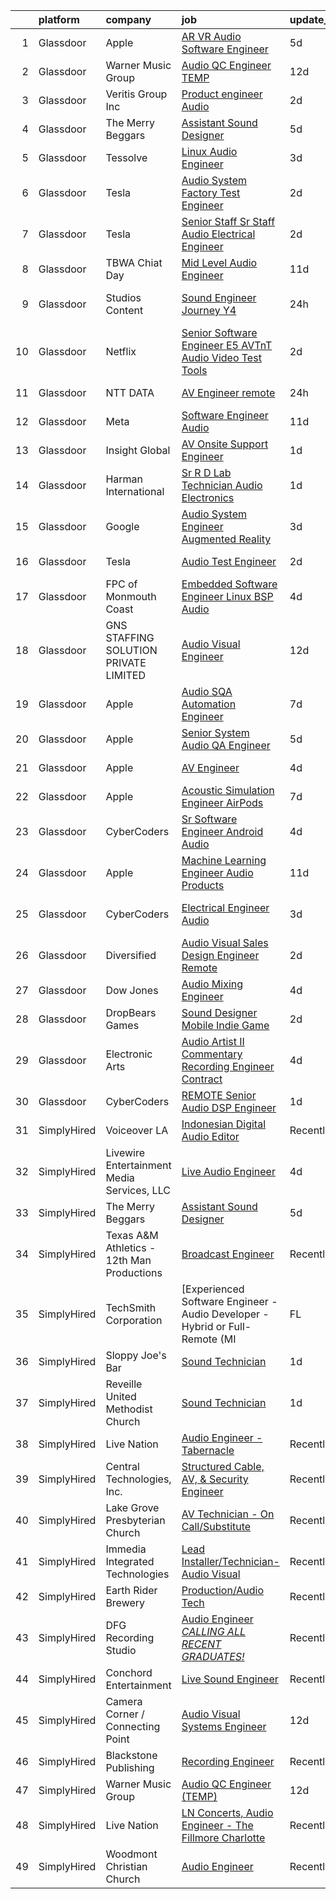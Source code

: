

|    | platform    | company                                    | job                                                                                                                                                                                                                                                                                                                                                                                                                                                                                                                                                                                                                                                                                                                                                                                                                                                                                                                                                                                                                                                                                                                                                                                                                                                                                                                                                                                                                                                                         | update_time   | location              |
|---:|:------------|:-------------------------------------------|:----------------------------------------------------------------------------------------------------------------------------------------------------------------------------------------------------------------------------------------------------------------------------------------------------------------------------------------------------------------------------------------------------------------------------------------------------------------------------------------------------------------------------------------------------------------------------------------------------------------------------------------------------------------------------------------------------------------------------------------------------------------------------------------------------------------------------------------------------------------------------------------------------------------------------------------------------------------------------------------------------------------------------------------------------------------------------------------------------------------------------------------------------------------------------------------------------------------------------------------------------------------------------------------------------------------------------------------------------------------------------------------------------------------------------------------------------------------------------|:--------------|:----------------------|
|  1 | Glassdoor   | Apple                                      | [AR VR Audio Software Engineer](https://www.glassdoor.com/partner/jobListing.htm?pos=127&ao=1136043&s=58&guid=000001837370a9229b9bb0273314b3ae&src=GD_JOB_AD&t=SR&vt=w&cs=1_76d60ad9&cb=1664089107097&jobListingId=1008150110948&jrtk=3-0-1gdpn1aa4jiiv801-1gdpn1aaogahs800-f3ff31dfabaa24fb-)                                                                                                                                                                                                                                                                                                                                                                                                                                                                                                                                                                                                                                                                                                                                                                                                                                                                                                                                                                                                                                                                                                                                                                              | 5d            | Cupertino, CA         |
|  2 | Glassdoor   | Warner Music Group                         | [Audio QC Engineer  TEMP ](https://www.glassdoor.com/partner/jobListing.htm?pos=118&ao=1136043&s=58&guid=000001837370a9229b9bb0273314b3ae&src=GD_JOB_AD&t=SR&vt=w&cs=1_3c597aa1&cb=1664089107096&jobListingId=1008134954318&jrtk=3-0-1gdpn1aa4jiiv801-1gdpn1aaogahs800-9efc5a1280f5b9cb-)                                                                                                                                                                                                                                                                                                                                                                                                                                                                                                                                                                                                                                                                                                                                                                                                                                                                                                                                                                                                                                                                                                                                                                                   | 12d           | New York, NY          |
|  3 | Glassdoor   | Veritis Group Inc                          | [Product engineer   Audio](https://www.glassdoor.com/partner/jobListing.htm?pos=128&ao=1136043&s=58&guid=000001837370a9229b9bb0273314b3ae&src=GD_JOB_AD&t=SR&vt=w&ea=1&cs=1_ff266106&cb=1664089107097&jobListingId=1008156228382&jrtk=3-0-1gdpn1aa4jiiv801-1gdpn1aaogahs800-60b16f13d4fc84d3-)                                                                                                                                                                                                                                                                                                                                                                                                                                                                                                                                                                                                                                                                                                                                                                                                                                                                                                                                                                                                                                                                                                                                                                              | 2d            | Plano, TX             |
|  4 | Glassdoor   | The Merry Beggars                          | [Assistant Sound Designer](https://www.glassdoor.com/partner/jobListing.htm?pos=102&ao=1110586&s=58&guid=000001837370a9229b9bb0273314b3ae&src=GD_JOB_AD&t=SR&vt=w&ea=1&cs=1_6f9f587e&cb=1664089107092&jobListingId=1008149306143&cpc=334ABAF5D42DC775&jrtk=3-0-1gdpn1aa4jiiv801-1gdpn1aaogahs800-04f00acba78acd55--6NYlbfkN0BBGG9LMNqL16EzDx9S3nKk4b6IwprgSJginr0DZD_oW3LpRtTNiygcE9IfHm5Gb9slpjT-UzFBGnIkfkE5vHD__58gsgAsgjAKlwWhzdKilxMWIOFSNG73XbKSiSbhgd5gieRThxTsLn8DF-uisYywGFmbEBQQBOKMw59W_wQHg9VqHqJ83qLbDEY5qqWKt8qnYGdzngXPCoIHzuCAEdx71AypFSE1jPHFGofJ9zECUJIcKy_hfcIO-5JlAsXoybycpzWIPx0wSFyODYk-PU_uGEgswWuKrgSb-hJX0DDidv3iCW_IJa9Qtb8AfRu6NZktcZS5bYOQp8TljsKDnx0ZnOoUA4WTFYf7GGYsWqosY2E2ehxI5VVpq5GzQlOiIaUr0oK-8nMSNwoa_W7zRbLJVG6wcvAasjdauVLBmkOKd6DtRRGZNeZrue-E1Bium0kxCWs7HHXGYFgwJMDoBljk-8eCg8kWAV9Bg8uNlM8zPNJjAYYOA3ppWjtbQaHgShc%3D)                                                                                                                                                                                                                                                                                                                                                                                                                                                                                                                                                                                                           | 5d            | Remote                |
|  5 | Glassdoor   | Tessolve                                   | [Linux Audio Engineer](https://www.glassdoor.com/partner/jobListing.htm?pos=126&ao=1136043&s=58&guid=000001837370a9229b9bb0273314b3ae&src=GD_JOB_AD&t=SR&vt=w&ea=1&cs=1_324ecf03&cb=1664089107096&jobListingId=1008153216311&jrtk=3-0-1gdpn1aa4jiiv801-1gdpn1aaogahs800-8a5c09c106832404-)                                                                                                                                                                                                                                                                                                                                                                                                                                                                                                                                                                                                                                                                                                                                                                                                                                                                                                                                                                                                                                                                                                                                                                                  | 3d            | Sunnyvale, CA         |
|  6 | Glassdoor   | Tesla                                      | [Audio System Factory Test Engineer](https://www.glassdoor.com/partner/jobListing.htm?pos=101&ao=1110586&s=58&guid=000001837370a9229b9bb0273314b3ae&src=GD_JOB_AD&t=SR&vt=w&cs=1_7c30e3ab&cb=1664089107091&jobListingId=1008157141701&cpc=8795CF9063CD573D&jrtk=3-0-1gdpn1aa4jiiv801-1gdpn1aaogahs800-5af3a224d73f09b7--6NYlbfkN0BkX03mv_qGbDFMol2YHqLRvzzvm2LmpzMO_FcYL_FtJlnJTzsjtFTdelRG5HbGrIeCZP9oCSI6IuPWZMAxwLue--xsQCODXP1zXPB_ldq9qAXnJQnMAK4g-TBuo7TNWkJrSpRtfA-JW54EzgC32fehXWacBL8mw35h490ZL-ZBlkLZhaeu2xAy0NPlgmnMxinsuBcYvMS7bIjsFi8CWlt3LYFDopPQVyvtek0EiG2925zm_PQkzTt-1gi_cpfT5qy0kOsVGHEiZg_FdG9oP0XWBrq_gZORLXGB5DOJM9n1Yc8z4xNRBG1qrnKG_5Nej0T8cx8BypAV_xmRvymNvMd9VHo-HddSWI2ekk2yvXnc3IAwhbNy0TD9T3ynMQ6dLh-LejjCO8CfScskjZikwsqZf6B6E_h4fYoRjbIMSe4Guy17iEwXycQbkQ93tpc348m9xaL15a935pn3Z-y5TfAl8ZTGiV7K9RHbWZCSXYibVe_-_HieLBnfCm_iS-n61wA%3D)                                                                                                                                                                                                                                                                                                                                                                                                                                                                                                                                                                                                      | 2d            | Palo Alto, CA         |
|  7 | Glassdoor   | Tesla                                      | [Senior Staff Sr Staff Audio Electrical Engineer](https://www.glassdoor.com/partner/jobListing.htm?pos=111&ao=1110586&s=58&guid=000001837370a9229b9bb0273314b3ae&src=GD_JOB_AD&t=SR&vt=w&cs=1_27988720&cb=1664089107095&jobListingId=1008157142193&cpc=2CAED5C921A5F994&jrtk=3-0-1gdpn1aa4jiiv801-1gdpn1aaogahs800-2d8a1f8128b2f03b--6NYlbfkN0BkX03mv_qGbDFMol2YHqLRvzzvm2LmpzMO_FcYL_FtJlnJTzsjtFTdelRG5HbGrIeCZP9oCSI6IpzslZjy-kUNT8ZDj2sbaRf0gOo7CGmFjrRjITcSomSj23GIUM-aoISp3qMl1UsbND8YpzjJG5gcnx1Z7SvuJUsfY8NVH-41rgMaiKz5ANdhpofdlm7AdR-lBAmjWe8f-WGDVKn3-5SrM-9pzir4BCBN5MjRoNSFm-6JAb_5QpF7b3-SF2frNQQ0HIV-Pv8WbuF4we2D4lbStmHrj9KUT8glTyS1SXTH8UKISeqxg_sTS_Bo7PuZy1VBMMJ4vBp7JxldaGr9rZCcYWIiH4PA0nq-yKG4_JBKpP40xQDsIBoLQqlMm5j13X6PLdiLg6ib2AaDKNihXeBv1I9N2JfvaGyp1MTIVpIpWxNrT-UyCrH0DucWS3YBYGmO1KJBk71eTM5nmXp2Jk1u3Kg9v5RLyEW4ijlBBkUu5NZOTnNIiB0wDRvhtxHBeWDm8GYG_UiyPW6Ph-pT9R1B)                                                                                                                                                                                                                                                                                                                                                                                                                                                                                                                                                                       | 2d            | Palo Alto, CA         |
|  8 | Glassdoor   | TBWA Chiat Day                             | [Mid Level Audio Engineer](https://www.glassdoor.com/partner/jobListing.htm?pos=129&ao=1136043&s=58&guid=000001837370a9229b9bb0273314b3ae&src=GD_JOB_AD&t=SR&vt=w&ea=1&cs=1_a856143b&cb=1664089107097&jobListingId=1008136828273&jrtk=3-0-1gdpn1aa4jiiv801-1gdpn1aaogahs800-33331ff0738d0ae5-)                                                                                                                                                                                                                                                                                                                                                                                                                                                                                                                                                                                                                                                                                                                                                                                                                                                                                                                                                                                                                                                                                                                                                                              | 11d           | Nashville, TN         |
|  9 | Glassdoor   | Studios Content                            | [Sound Engineer   Journey Y4](https://www.glassdoor.com/partner/jobListing.htm?pos=121&ao=1136043&s=58&guid=000001837370a9229b9bb0273314b3ae&src=GD_JOB_AD&t=SR&vt=w&cs=1_1d72f766&cb=1664089107096&jobListingId=1008159733508&jrtk=3-0-1gdpn1aa4jiiv801-1gdpn1aaogahs800-5009102bb7921f77-)                                                                                                                                                                                                                                                                                                                                                                                                                                                                                                                                                                                                                                                                                                                                                                                                                                                                                                                                                                                                                                                                                                                                                                                | 24h           | Los Angeles, CA       |
| 10 | Glassdoor   | Netflix                                    | [Senior Software Engineer  E5    AVTnT  Audio Video Test   Tools ](https://www.glassdoor.com/partner/jobListing.htm?pos=119&ao=1136043&s=58&guid=000001837370a9229b9bb0273314b3ae&src=GD_JOB_AD&t=SR&vt=w&cs=1_b01c8d86&cb=1664089107096&jobListingId=1008157420748&jrtk=3-0-1gdpn1aa4jiiv801-1gdpn1aaogahs800-d050fa6bd6a92c14-)                                                                                                                                                                                                                                                                                                                                                                                                                                                                                                                                                                                                                                                                                                                                                                                                                                                                                                                                                                                                                                                                                                                                           | 2d            | Los Gatos, CA         |
| 11 | Glassdoor   | NTT DATA                                   | [AV Engineer  remote ](https://www.glassdoor.com/partner/jobListing.htm?pos=104&ao=1110586&s=58&guid=000001837370a9229b9bb0273314b3ae&src=GD_JOB_AD&t=SR&vt=w&ea=1&cs=1_8a619aaa&cb=1664089107093&jobListingId=1008160143540&cpc=F41FEAB56D215062&jrtk=3-0-1gdpn1aa4jiiv801-1gdpn1aaogahs800-85cc0fc0cb94a1ec--6NYlbfkN0DS5B6hYMvOegcHE98QLkTbjopye3yCAShDnYuFrYweB6mdkq3i97uJDztuDvCDwkhEFDYo3L4h5ADci063SLIuMZqUsAQMByQIyY4WsvaP3VHIfhTk54qkzVoFsU93UZZuiJOicI_z6DnDAegQECa6_ejLHkvk2r1U_nk6LbubJhRrbfusgg-xj2NS6K_qggoo0DkRpQ5f47G0UMNOffS4zsatYHg5k9RLQ62UDRyWYQ-EKAd_AtrA2bJKDEYErgbiG2mEHRAqkdICzbcHjSN4TzKy1-nvw78B3mYW7xX4pfO52PFRF-YAhBEXe_plSRZahZAvbOlV8cdLOr-rSUQOwVoO32CRsDGXD5RHpqL5DM36194TpkPYSDh2aplQnw_GkwcWwxZUKrHIYAqrzTP15jN0w9thySouJ9ikj7_RRDcANBDFyJAv8HrN-tFHC40ojxXZQ94nSjOLvwRi9Q0-ZY8gVEBwMgOmH-WCAHWJYW0P2UvdDtwXUX1xcsTiSjz1p1pVVNr4F5PwnJ_ASLRnq1jSLv_HYeKn6-tZVjZbpgi_5LH7pAGm)                                                                                                                                                                                                                                                                                                                                                                                                                                                                                                                                                             | 24h           | Pittsburgh, PA        |
| 12 | Glassdoor   | Meta                                       | [Software Engineer   Audio](https://www.glassdoor.com/partner/jobListing.htm?pos=103&ao=1110586&s=58&guid=000001837370a9229b9bb0273314b3ae&src=GD_JOB_AD&t=SR&vt=w&cs=1_3b56e2b8&cb=1664089107092&jobListingId=1008135856631&cpc=0C139D4CAD5A6DB2&jrtk=3-0-1gdpn1aa4jiiv801-1gdpn1aaogahs800-2af0d72ee9516572--6NYlbfkN0DYl4UJW4r1Vl7FEn6T9F-rD9lpC-0oMJVSiWjK_MGUd8e8cHXcpv6KPyjLHZEfqkWCUGiQ0wI9PhypsvPn6fLuX-NuhRXF81k4keiTZ-sjyQohKEQHZsqiAZ17RgzjGitjocz7khR2BXjl1nT4h9VfIACCg0Il7tYaijOLNLdjO9BsgM7gz_J4xH0AJnUSQM-eyPnPxvTfJ8cV4qRR20W3F66V5zgGsPuB9b07Vld80IGNKHC9P0FdvcXIlxxipp70s2n0U-PupHIAkPDo9qJSN839giTOaPgn3oMiG_YpXeSpjVydvPpQFRGen58654L34ppNr5MIOQDV1g499I5cg7DW6Xqgf6TzsF36ZAhGpJMHEuhiMCUl2ib-jIaZALbX8rwd9xd6fFx1RyMOdlP7bwP5YmMeWFELkatKd8ZTAwjbCGShkVUC-Hx_bhPZOSzJRaOMym_3GqpwIIogisn0aim9mE-ha8iffal5hy8yzB3tNQD8LHLrXTjlCFUy9gn0-OQ5-KROgIwF2a0pm_uHSxAyx4Jv1TeGgGsbT9Ys4qQ9SJPPbb0jZDbkiKnpALCeUk0mrgIQ87eh4KPhi2j87P8nIaKCixeZ1wSjkimPph0bmm3V4ZrySehfTAVRSa-BYOeS0Vgz3rtR5Q7eRVzVXi6K-u7Jkofdi8EU8nHd3eMRVu6HJy6yZPJr3eDLUFGnDnbFVRH7cZUYrYYeMfiDG-ciocBJSAATqW22cGHGEqjxA_E9rusUY0s6wQzMd7-Za0zxCwXe3MsL7DfnRoCnYHkrb-1p0swkBYDNP08_MbeuS-n9uv1mWkeV9e9JUpMi_jLbnu3ZwTplRP2pFXPtU7XZ7KnmFw-yyNVoJlHjUaRH8VXG3Rvowl4LNjWp3Bq3VN5l_O4wR_ln8ZJcBDTSK7MpLj2tHg9Qi6WYt4CsdsSFo3BaqobvOSehraWm7dFWndsa8BIkuVldHYUOTRRv--2oP_KO2iIInICqWuyy6AgdqER7456AWijl4L4eyyYBINqU4-vgWMwrfLcO37KeUUpbx2ib7nbmLJtm-Iuuc6sncAWuOUPIttDpzu86aeJN7IYUATdv-g%3D%3D) | 11d           | Remote                |
| 13 | Glassdoor   | Insight Global                             | [AV Onsite Support Engineer](https://www.glassdoor.com/partner/jobListing.htm?pos=116&ao=1110586&s=58&guid=000001837370a9229b9bb0273314b3ae&src=GD_JOB_AD&t=SR&vt=w&cs=1_9afed764&cb=1664089107095&jobListingId=1008158773815&cpc=47CFDC01B3F81FAC&jrtk=3-0-1gdpn1aa4jiiv801-1gdpn1aaogahs800-262103d7226f7c12--6NYlbfkN0BKkHZu3wF05EeDimN_p6sYpKCMArvwa95YdH7UpkaBCqc7l59ErwqcBYHShvnTBTWS084ZRbHcu5bp_61CyGHyHUFTY-vxRTW2MI1WXE79N2IIWG0jE5Akl6tUokrXVDWRn0oo996plXl8fPhC9n3TnQnKbecyO3zSIgOgC08SIMy9g1UEJztkpAoQL4J6RbdG-XsG4BfUHhTb4EwF-ZrTdSEPYPqTMYTdWU7Pac_kdTZl1fTppur-woDoJVBn8dsGV21ZSOW0YcJ0bqt_IRrQlZ2oljjvsh5uPwj7wlw0-pRfPxUPmjUvqDImEDAOYUMjLLCpvzOWp2cYAQybxG_1xbmNhMFeZxOJrcmV29dJsQtAknF6tRjjnZWnqxnCSW5JF3EMcxSvAK69Hy14VOtb5j_qg9o9Pvh8xPw0Hl_-PValTAxSNL9NfoT8WKgvaOiqBsH5OfDGotIOA4qP3W_1fTRxrL_s5t1JUhVOJYwOsIIrD69T7EewulPlCfe9ui4%3D)                                                                                                                                                                                                                                                                                                                                                                                                                                                                                                                                                                                                              | 1d            | Bentonville, AR       |
| 14 | Glassdoor   | Harman International                       | [Sr  R D Lab Technician  Audio Electronics](https://www.glassdoor.com/partner/jobListing.htm?pos=130&ao=1136043&s=58&guid=000001837370a9229b9bb0273314b3ae&src=GD_JOB_AD&t=SR&vt=w&cs=1_e8558c48&cb=1664089107097&jobListingId=1008159334979&jrtk=3-0-1gdpn1aa4jiiv801-1gdpn1aaogahs800-2c9fd09fa96f9045-)                                                                                                                                                                                                                                                                                                                                                                                                                                                                                                                                                                                                                                                                                                                                                                                                                                                                                                                                                                                                                                                                                                                                                                  | 1d            | Richardson, TX        |
| 15 | Glassdoor   | Google                                     | [Audio System Engineer  Augmented Reality](https://www.glassdoor.com/partner/jobListing.htm?pos=124&ao=1136043&s=58&guid=000001837370a9229b9bb0273314b3ae&src=GD_JOB_AD&t=SR&vt=w&cs=1_9f365eea&cb=1664089107096&jobListingId=1008153993994&jrtk=3-0-1gdpn1aa4jiiv801-1gdpn1aaogahs800-57bc341b2eb6ce29-)                                                                                                                                                                                                                                                                                                                                                                                                                                                                                                                                                                                                                                                                                                                                                                                                                                                                                                                                                                                                                                                                                                                                                                   | 3d            | Mountain View, CA     |
| 16 | Glassdoor   | Tesla                                      | [Audio Test Engineer](https://www.glassdoor.com/partner/jobListing.htm?pos=105&ao=1110586&s=58&guid=000001837370a9229b9bb0273314b3ae&src=GD_JOB_AD&t=SR&vt=w&cs=1_091f66f4&cb=1664089107093&jobListingId=1008157142400&cpc=2CAED5C921A5F994&jrtk=3-0-1gdpn1aa4jiiv801-1gdpn1aaogahs800-058a82497792a86c--6NYlbfkN0BkX03mv_qGbDFMol2YHqLRvzzvm2LmpzMO_FcYL_FtJlnJTzsjtFTdelRG5HbGrIeCZP9oCSI6IhXig6-SMqbejx7n6pjgn4y33Nhu9-TL74ww2Zl2M80tFLABULuAo1mrL6CiClpgSDKSZsDVgndZNoceL5IbPMSSplizj8YJFyYUmvTXUNHHd5WUjtm0bWnFkms4_b7p3lplrOSZmQ-9kKJ4bs-6ruH5-f4j9SSCJR0t-dpdaWS-sNIaOxwFzcU0DOveCQF-qP8HfTXMGT4hMBySW7fB1nLlxOaHEjRqLK_d4jzQyswvFss9kC6XYY0ESS_EhafbfpKE6M9Q0O8ukH0rZ4gLBAbLzTTtV6gSCmWqcJ_FZC7EVK7UeuysI_LPeG6dMHW029vkbWm1C4j7GUAnYXnX6GMfJKi1PpUgKqaFtciUCE_q7y_drC43AwTFoEC7oxvBAiLbderoD1QrB2arb2xikLLj9cCiq2BqlA%3D%3D)                                                                                                                                                                                                                                                                                                                                                                                                                                                                                                                                                                                                                                       | 2d            | Palo Alto, CA         |
| 17 | Glassdoor   | FPC of Monmouth Coast                      | [Embedded Software Engineer   Linux BSP   Audio](https://www.glassdoor.com/partner/jobListing.htm?pos=113&ao=1110586&s=58&guid=000001837370a9229b9bb0273314b3ae&src=GD_JOB_AD&t=SR&vt=w&ea=1&cs=1_939f0d36&cb=1664089107095&jobListingId=1008151718047&cpc=F4EED0218A761C36&jrtk=3-0-1gdpn1aa4jiiv801-1gdpn1aaogahs800-2c9d16d90b8cc191--6NYlbfkN0CLv2CBgusphKIwL-jyz1jWirmJ0svNnTxHpeNhNaNJDD3B_l9KdkoZlyygzogx0NU7A4vbDuMV5y-WTViXjZXBX3QsoJsa6eqCYzqgo4PvsYOWOW3CccBKe6NiCD-oTCw8F8AAytLt3ZdccREcxXZPo3jB8ViYxA563N9I5ukzfY8S8-w6YGFSAxxIXOrqwMXEbOS-e0ES6DIexAs0yS2UAtIEIdDFdtu9qn7FomGrEkoj9yZqrcu3HCl1KZsU64hqmWZK5JTNBB1HNHA_PL8yxf-omU_AbDril064V66qd_8D9GtZwEP2LO7fQ90bGKjeEqFphR0qdhuv-4J0fWfUSwTUsY83e13ahhlnndtTRB-2IW8Vwoh8NI-3VA1HdZNOgmf8dgOfANS3WaLHIYj13FZ42qJm9bNMRhIaGiKk9NB23-hFB1Xg0MXtKVgVSdtn5kfXcE7582XVSWuHmjySYerwa4Ak039apozbXTQgToaC7XJfv9rKa3QFLtUzRwHDtpniID7vKnphwSuj14G7U_OPh6l7atR1Mo5-rIPkRw%3D%3D)                                                                                                                                                                                                                                                                                                                                                                                                                                                                                                                                       | 4d            | Remote                |
| 18 | Glassdoor   | GNS STAFFING SOLUTION PRIVATE LIMITED      | [Audio Visual Engineer](https://www.glassdoor.com/partner/jobListing.htm?pos=117&ao=1110586&s=58&guid=000001837370a9229b9bb0273314b3ae&src=GD_JOB_AD&t=SR&vt=w&ea=1&cs=1_1d14aeb7&cb=1664089107096&jobListingId=1008133835238&cpc=9908D8D4413DBB8A&jrtk=3-0-1gdpn1aa4jiiv801-1gdpn1aaogahs800-34fc2d6aaa9c39dc--6NYlbfkN0DSIQBZQ-2Vai8_rtyWPENsIrxgvuk_9OUeK1VKqbOx9HU1FkKsTKPGTJ1fQ9Jpvdeomd5e-6rIq26ylPV15vo389pWmV_IVTD2fS4ExdKiACj2vDE4q-UYpFom3e1X1LKSJQw61DoAPcF41ktfa8CWQ67aJjIpz8K2dIRJ8SeQJ4e2QPY7gTqhCul1qMe-CHfOI2K5Lgleg0OCBiXkGr16u67s1X51unD3rLXPN-U9SNfzg3D8WjI2X-gtm_qQK7H2HgEc2vBSl_DJ1wfrAi_eY96vtOex4NqJxOGJscovFTfzoH6NsLHvi-vd7MVvQ0wzs4Od9DoRTc_xVUvhCTdKtLlunbf1yk7jZ20kMZw8cDWoELoxrod5F-JzQsLa1Gp5UjDg4lmGpFDnNtXfWFCr_qwr9rJ3JEuF8gNAWgSKChilRqOuEVAN3LowrPgOD1AkF9FT2UV92kzupL7nlnviYMZsnNVdB5MkLGKA83YdiOrmkiqZ6cFoP3kwKSV0wOCuerDBaMcHcQ%3D%3D)                                                                                                                                                                                                                                                                                                                                                                                                                                                                                                                                                                                                | 12d           | San Francisco, CA     |
| 19 | Glassdoor   | Apple                                      | [Audio SQA Automation Engineer](https://www.glassdoor.com/partner/jobListing.htm?pos=123&ao=1136043&s=58&guid=000001837370a9229b9bb0273314b3ae&src=GD_JOB_AD&t=SR&vt=w&cs=1_f03823a9&cb=1664089107096&jobListingId=1008146904400&jrtk=3-0-1gdpn1aa4jiiv801-1gdpn1aaogahs800-2883d3b1dd5e8401-)                                                                                                                                                                                                                                                                                                                                                                                                                                                                                                                                                                                                                                                                                                                                                                                                                                                                                                                                                                                                                                                                                                                                                                              | 7d            | Cupertino, CA         |
| 20 | Glassdoor   | Apple                                      | [Senior System Audio QA Engineer](https://www.glassdoor.com/partner/jobListing.htm?pos=106&ao=1110586&s=58&guid=000001837370a9229b9bb0273314b3ae&src=GD_JOB_AD&t=SR&vt=w&cs=1_edd67581&cb=1664089107093&jobListingId=1008148531672&cpc=F41FEAB56D215062&jrtk=3-0-1gdpn1aa4jiiv801-1gdpn1aaogahs800-017909a95361d9a2--6NYlbfkN0BvKrLyj5gPmtZO9T8euul8TCxuuKNOtzRJOomxnwSEodTz2Bc-sPZl5OJ9R4TJsNe2yDbQJ34cF5KvJm7v8DGc3FpnaU13Eij2u-w5iohmbTWZJBHXQN8zHGuRhc6f17UAESOPGHJp_Sy-51kXaUAulKq80nFC0KaW4xrHXe7ToHjGGXI5VdTXgW2mmFDz_q8_1yWUNVnk7f8efnPczruq5C8orpLH2nA2PuQ-zYtYf1nBt-U5HA1DsDBFGZHvJ-er_GeVHhCZO96rW762vTBYyedOlAIiVFjs2UTza4rmgRigbbEWdYLQ24xqdtXU4-XPoxqPo024pAsufV2zvBpSimRMn2teHJnnmD0TjwoFpbaT3ZTYx5YBVmkXYSHUigOLAkILVon6WMl876_YwiOovcAEc8aS7w1lLIz8GJInP7g56uTSrTacZAVkpAYdz8f0E2ouUM7-PlINzAc3g81wmdTM9sFIYNojp-JLoHuuPopM7fvudzHC33ww9M_qDK8-kPDvcUAIhArpW0I6nndSRprnhhgBJZm-lJE2KDV_OPmiAQX5soQAh-BgdVmRi1cmvJoSRP-tZSqlHis20KH2pov29smYmp-W5V5NTOW6L710i4S5gu-unLAsjrTTPdpbbrjYxuOr2bDvHMauRvW4p3JcwVFAWjyv4-9tawMdK7vRIq8yZ9vO37oCTn2UtykLI7wkmct3VIUGljuktTqj-nqN_32ZRubyZt-5i0Vc5Q051CoZVkNkpDKh_5NPOJuAZVZhJdxHzp2nHBIxSNelptpIYbCkkVbqeNUv5EcfPmbuSaM3pcOx95KW3MLwtayxNK4450onIiykT-HdJOjAaOSlutjN1KgQcCGl6uqoUvhmFrm_tfhv2TFFLfu6wBO2usha53Z64RcKou6y89rkr044haIjSOx5whn2eXYipKizq6Dez-5wzlChTxTzBSpR7mae38hqsM9fev8qmN_HKkse3e1mNY0%3D)                                                                                                         | 5d            | Culver City, CA       |
| 21 | Glassdoor   | Apple                                      | [AV Engineer](https://www.glassdoor.com/partner/jobListing.htm?pos=108&ao=1110586&s=58&guid=000001837370a9229b9bb0273314b3ae&src=GD_JOB_AD&t=SR&vt=w&cs=1_cb3f139e&cb=1664089107094&jobListingId=1008151546415&cpc=8795CF9063CD573D&jrtk=3-0-1gdpn1aa4jiiv801-1gdpn1aaogahs800-1ae8d32aa0dc7b3d--6NYlbfkN0BvKrLyj5gPmtZO9T8euul8TCxuuKNOtzRJOomxnwSEodTz2Bc-sPZlC5mDe-NOaJhogMSVwCAU7Ca3q7m0vurWF9eTNuuVc0LBq9cKkNSNQ_cIVhf-TiIMgDl7z0dwYJZNSx_wwA1P51k91FtO2ln9t-1e9aawFZsA5UmghRnf5gnNG9781rzbtHqXFK1YBOKzNdiZg4biEiPVS2ZjROqyoTO3Utr5AJyzK1B0dv7Qti-ZKaBvKxc255c4QjDdR5Ldr9aVh1KIcC6oMvjXA1-8ostkNUFfYKb_Q_cliyTjcMUcsXi6t7dM0wHZK-13kq7v8iIfD_EZj8O1ayPZ1st2XmnuCzlBJIdSY0rRq9nw_SKGQRXPJVMKzg3EMT665OQnhckbHDXrirTPo3QJaWb6rYwP7B6m74hrPz7YJrxOjiRSUzndb_J78E0jIyJF4aSwXp38S9OPJFsPvHF6wj_OTkZajA1ujWMpT-oFOgFgyeZnt1DQwaiJVp5-hZoyav3k4WGn6TvddxWrjDhTDYmlvNjOKq-nK3EpmDW-lqWzn1POl0sn1OetZ-Mnz4KB7qZwa9jqcOtUPpVhvxsEGfoD9pcdzJnP9WYAZKB1kBclWiZSFomhxqGjYnj9w0iHCfZswK7E2h7PzFMEnWZzk1gIbkepklWskEgxb2eiFMKqLQEPK_G15wdvzXExrhg_5V1AoaViZV4bGAklgJUDSuXjM0vYolYC-2P0R1P6hOHjkvf2r-IKRjiJX79P8i-GHj6FGLoA7HkgzrePgGc3ZtdPu2Z5kY82XbbMAxZOfVvkR9PGmYzrsEpS5PM0FjqVb-NojMnOPC0IpYPfsXTNcGfEYw145Rf1wIhCYqxwP4OoHCCSiulVtSbnfldJQLQqt28JRkDjOB2tn1d2E6FUUn_OaLc5e92uy84xWMDff6qpP7iH2hhYuvps)                                                                                                                                                                           | 4d            | San Diego, CA         |
| 22 | Glassdoor   | Apple                                      | [Acoustic Simulation Engineer   AirPods](https://www.glassdoor.com/partner/jobListing.htm?pos=110&ao=1110586&s=58&guid=000001837370a9229b9bb0273314b3ae&src=GD_JOB_AD&t=SR&vt=w&cs=1_64e04d2a&cb=1664089107095&jobListingId=1008146626449&cpc=654405A9B1E0A9F5&jrtk=3-0-1gdpn1aa4jiiv801-1gdpn1aaogahs800-ee21dd005390593b--6NYlbfkN0BvKrLyj5gPmtZO9T8euul8TCxuuKNOtzRJOomxnwSEodTz2Bc-sPZlPHrT5BCwu4Q-7dy9UsDbflfsSYyZ20UtBldsxZuRktsIMFqtwJnGPnRylWlaQ7uQv0HuRDulNs_Na0zu9qPy2zr8V2Yj7Dh-bWhA0EFhaVoGDu_4ArxRFbZOzFUbFHlMp7LOxs2GN1Mrp9vf6LYLUPKPfDgDgZIC0CFeH3-VK1gS3Np56TjOAmjb_1icxO2yAl3MrZrEiqbVgGgZFAuW5O8D8DMU4XVWg2ofVD1C6os5pUTl8KPChbKcSdIq5UPXKn3RTf8VxAdlNcujBqkMgxKjjszaZJM3N_d4bL0cc96fQr0rJdGi8vDkRJpG2A6-28EuZY3p5TiJ61CPo5BS4aPBEEtu4DxnPzYdnRkXbhr8WtBgJVq1QZrLJY64joOj8NH8B4QZ7ugaT-V7ZA09arZXLBkdne6ZzMLCDxMHRvuw2gTEwEHccElhvLNP1LUSe8SWwJ3sH82j_OtVsX6rOpmsmMmmVJwnAsbGfEax4WPbUMCqNCLjxaXPgUM3UiBmJpsL4E1G7ws_i8JSJqLdWwXBc-WfimwkEfycbLQc3HKUVhkyg1VIeXYy-ZRhGJMq9qQmHFkAs1tDK8W-Cj5LhEYVdh4RJEXQvcpDaCE-vWGmCpRSj3EBTkaZPpOE8gLdNBv-6eIh9gG1Bm_PwxYM9enFKCFjUr4Xy5ga3Tsb0nYzs0cdv-BXzB0MWIrzfc_sLoH0FvO0bOjnXrcl_UGsOm5fpo6xY68BujJkyewfWKv70ONCYPO5sEcuKa_YkAeSfrmzYDq-GGuyP-TCyeiyiuUUzgrcQWLnXkiqFlWP7M19WkNnOM24C-HGG4QjImU55RKyCsrMHUVEbvs1FJOQTE-I_xFo6Vx89hKftskyv3ChcLFp17wHSICm4_OG0_P0g6C6Q54BSn_SOS4QGs4mS8-atIKHmxTbuTRBb7lvh4iQyibWwvNPpA%3D%3D)                                                                                    | 7d            | Boulder, CO           |
| 23 | Glassdoor   | CyberCoders                                | [Sr  Software Engineer   Android Audio](https://www.glassdoor.com/partner/jobListing.htm?pos=115&ao=1110586&s=58&guid=000001837370a9229b9bb0273314b3ae&src=GD_JOB_AD&t=SR&vt=w&ea=1&cs=1_c5c3c656&cb=1664089107096&jobListingId=1008152463667&cpc=FB7E4A1762AE5BEC&jrtk=3-0-1gdpn1aa4jiiv801-1gdpn1aaogahs800-87ea219be9794e64--6NYlbfkN0CpFJQzrgRR8WqXWK1qKKEqALWJw739KlKqr2H-MSI4eoBlI4EFrmor2FYZMP3muM3oVLaOs4f3sHrKF-cQOCY0VGw8kTQJ-8qAE5OEdqjuVM_FnO7FUbDXtsDAkUdy7SyMY52pPmmcC8uvAodAUpDw6hGxKckvswjjj-pi9iXD0vHdDBsGF0h-nJqKpBO0ZB8DnU3Cs77jti9EWEFd39gJp5OR4E5gfHfdZqOC784wvpg3TLA7mc6pt5absJIvI-tDNCZIxaaa3AAjx9w9z3YhUdYhh0z1SArhUKsMzkX4V1QND2b80S7vYOcQHr5Nb80hdTap68XLz26lldg8bGE2YOLeVMFdhKxWHKpKZQ-u-cwJzyhrt8v9b7LrPCGYPAWlTVr7BSf6184_Uk0I0G6M6o3yUwmxNXMTZNOtZZBwQRQspy9ANoUIqOLFxphV3muUR0KJ8w0088xRMzvMSKx5s5tZpT8R29Gw0rCF3lm4DCG6sOqGpZjl5KJAZbkegvPf-g_qyWJZ17D9rpVrlfTbzYWQrTpHMbzCiTR_12x4NGJOxHjQjK47pqDeeNWK1b259XVgh2Cqry20yfYfMcbThtCHqE1owkComPtqUuOCt197eD2FhMt1Hqjq-iNidNv9OhjOxajTGAZrC6-Z0rc17RTMYm98M2H7I61kFY5LN9StIBLzS5SIBmWsoxFKN2zYTnUVEyvGhx5QQrJLiCYLbBYzvWhlYF74R5FXZOm7rvtPXiQ8NlFMf2ZNd6PWFqicSCPLsYsJgqeBNt5MwoR7G8LGJ7T-Rs1hHmcyLu9zYe1VXJVObZq3SpA18wvLWzC6kl_5lbvrBOE-2UW2ztGmS1z2oLWi1XpYc2yO3fFI9zhD_sXxSssssFgYmibpLhqS9q-7YsIBGREJ_mkhhermzqP5tQYmkR-GoPiebwlmsXJdVK058PayoIqKwtX6cURjgIuOJTkCvPjn4tlpPnyN67eehf1at7x_1-TjtGBNtvn2_lpMYE0G)                                                                            | 4d            | Encinitas, CA         |
| 24 | Glassdoor   | Apple                                      | [Machine Learning Engineer  Audio Products](https://www.glassdoor.com/partner/jobListing.htm?pos=109&ao=1110586&s=58&guid=000001837370a9229b9bb0273314b3ae&src=GD_JOB_AD&t=SR&vt=w&cs=1_d7ae121a&cb=1664089107094&jobListingId=1008136389935&cpc=334ABAF5D42DC775&jrtk=3-0-1gdpn1aa4jiiv801-1gdpn1aaogahs800-70de91abb83b5434--6NYlbfkN0BvKrLyj5gPmtZO9T8euul8TCxuuKNOtzRJOomxnwSEodTz2Bc-sPZl8WPllYOnI2iSiV5Jwp96GP-nA0nsfOl5SpQEqkHM_Togz0qhXdyIJdkgcd2o4eNJrzaYBsCmJ8QUREDdXvT4fWt9U-8uM3dCZYkS0bW87wLnGYLTEFeJaGmpaRiC6Uempcd7yN_FWtTd6Mss-Kj7hzluAPD3Y_C1v7q0hz52fVyd8QR2xbiviWBVIf7lrNByVaP0c0hdJkC0McoTHeviN17SKuzJmfj_IkYKEvRejUnxJ5_nimZPc26ATz_GXqT9_WhqgQ1OxZUloUA92Rz9jk8axQ3Q2dpDu_VkF3eiBtQwPzgNJEep71Zz2Kt9RarhjFwbXl2c_nrAg6xfaBxwFDonsevQplmriYLxoFL41zYR2httURCRtboDJgrTZrrWesBRRyfrj2sfiVTTwE6p90ChYICtppTZmMrbUFsA9zuKFNq-ht99IXv1rnina5XQxpBbCy8b9tZFN3-_hqdNf0uGnIsg5Dfrb2tVQaDONCV14PSpnYEnU4acsIiLc8jpSNpXeKHP60ZGGBvMUz1sW_4nEBbZtaEmiVcfQG0NWNdmNzWfbliiuWCtkStPr1RX89JPyzOO1iXer1BrZHFCWnknoaQyCCPkscL-q2IDlSOaF19n9rEDeVqQj9J2pCTbbxc7B2y4tpKXut92sC4LM6SXs6qDYynL-lqCbHjctFM2OFmOKIy27JoaquvCr7H33ozrDbWx33s6S9RLe99qaWXU_CBoAtYwKjJ0cgfnQgu94Xhnkp9XxfrXNQdJ4XHaGsA4jaaDRBHOIsNgDiAR-ecm4uRf_yiayd_22YDKTUmzp4StpO6E-JH-Xa9wgKRzMWpgkIAG2mdvHGVEKLzhns9F6WxTxcZdVlcmTscOzSVSu5buVdW-3OdtVH38aVhPgevbm9GXdCzNjrc5pOo3yVWeRY8sMxqJ3CHjIFsEdnc%3D)                                                                                               | 11d           | San Diego, CA         |
| 25 | Glassdoor   | CyberCoders                                | [Electrical Engineer   Audio](https://www.glassdoor.com/partner/jobListing.htm?pos=114&ao=1110586&s=58&guid=000001837370a9229b9bb0273314b3ae&src=GD_JOB_AD&t=SR&vt=w&ea=1&cs=1_6957ec9b&cb=1664089107095&jobListingId=1008154530144&cpc=6FC5BA77C9A4CD78&jrtk=3-0-1gdpn1aa4jiiv801-1gdpn1aaogahs800-4ece78a40b583e8a--6NYlbfkN0CpFJQzrgRR8WqXWK1qKKEqALWJw739KlKqr2H-MSI4eoBlI4EFrmor2FYZMP3muM2bD7Hl7EIsGaLi6Ly_-nOOb2UN2cOkL45V9VlGlyfpcjWDb1jJL5z0LOQbQNnLY0qgg3m4r1DZi3vdVS3LDmCB507jtcA93wSYgeyrKG3uiQ_DoXCjtTdZG3EozbBRpvl-Rhs0VF9sK54cgQh3wxvr4X20zJ4n2OqWOKE7qmLQQxSd1IYAHl_bUXXDpP-b4hrDDIJSITh9awE4FiJ-x4dlQ8l4HlyPn61ZT1mn2WwO9EfSr_25Rr-_3pS_X6LQC-9VORIQdLN8FqeoSySCueqf3tlI9lAGSPzq1GpZBkDFf5v3gJSj6h50mE_pfKnQP_S4_gG_nZxGKMecYlTVBjUQhRFqwyqxrZLrokFLBPKMIG_LZTGU7OQS00jllYo5EEV8HU_63buXPttm3M5C_Zl5diJYXZoDDKsbUmKtmsTMSKKWQ6g-uqxhjbKgvzFaHZ2Oz-_APRhYTZEbUmCEPrpt58THLbXCaj7ykjH0Tx0I7ar0fqLUfVEeAW7tQ99lk0Do0xojAKMj8sznYjeXFwWDwcYX91SSeKCsLR0de_aqHw-N_DMuManfEUV1KKQ8jYD7LgK9T3Tgz_97Pndc8UkO61zfUTtWj7swOkHvwKYViZ2zRsz_WTLtK4vyCkh2l5EgnuIdsn5o4ka7Ihsv5Dx1iNsehDZuxWAoLIPH71xHjC78NRo6XrKpDNd5yVaw_zG7j06g0qjmfQpc9em9wXWpJgVCkfIqb_SvkemnR3Sjbl5h5qXYu088_OZ2ylq_d-7TacQZLsCM3yhov8834-phiuMFV5B9mq5KpCrGC_yujfbtCXPBTub5N5yYl4dB3eTwt6AlyuYuUVO2sGNAVGgT6cgWUnihRp6URJH_iFFY1wkYVXdafoquMUqUgWvsL8aTl3V8aT2CF2WMK4Y-Cb03aE5VCLfR9hlKycbMEs5X1z6jycg-SFUd)                                                                                      | 3d            | Mountlake Terrace, WA |
| 26 | Glassdoor   | Diversified                                | [Audio Visual Sales Design Engineer   Remote](https://www.glassdoor.com/partner/jobListing.htm?pos=122&ao=1136043&s=58&guid=000001837370a9229b9bb0273314b3ae&src=GD_JOB_AD&t=SR&vt=w&ea=1&cs=1_f2f6bc6a&cb=1664089107096&jobListingId=1008156547253&jrtk=3-0-1gdpn1aa4jiiv801-1gdpn1aaogahs800-cdc1c7195306da68-)                                                                                                                                                                                                                                                                                                                                                                                                                                                                                                                                                                                                                                                                                                                                                                                                                                                                                                                                                                                                                                                                                                                                                           | 2d            | Remote                |
| 27 | Glassdoor   | Dow Jones                                  | [Audio Mixing Engineer](https://www.glassdoor.com/partner/jobListing.htm?pos=120&ao=1136043&s=58&guid=000001837370a9229b9bb0273314b3ae&src=GD_JOB_AD&t=SR&vt=w&cs=1_8c516493&cb=1664089107096&jobListingId=1008151967300&jrtk=3-0-1gdpn1aa4jiiv801-1gdpn1aaogahs800-633f77dde0e519ba-)                                                                                                                                                                                                                                                                                                                                                                                                                                                                                                                                                                                                                                                                                                                                                                                                                                                                                                                                                                                                                                                                                                                                                                                      | 4d            | New York, NY          |
| 28 | Glassdoor   | DropBears Games                            | [Sound Designer  Mobile Indie Game ](https://www.glassdoor.com/partner/jobListing.htm?pos=107&ao=1110586&s=58&guid=000001837370a9229b9bb0273314b3ae&src=GD_JOB_AD&t=SR&vt=w&ea=1&cs=1_6cca492f&cb=1664089107094&jobListingId=1008156551199&cpc=723ADC3DFE402989&jrtk=3-0-1gdpn1aa4jiiv801-1gdpn1aaogahs800-e000485cd2db04a3--6NYlbfkN0BTy4Vq3kUv-8E8fBOrhZt-7WJQYqv7u2ur6JnxlE7nq_aQtV-qQ9P-F7lfPTExQCKIpCDlC4Am6tHb_XRGt3gN7hT3WEgRAVy-FWbT6GMcuzzJyiehWziTD0BOpU5s7cYKhcVCjcXptGenQlmHgNO3sYwXqL00uzQ3FsSP0D0dv4eATvGQvuKlxq8S9MCSY2Yqvy-R7Nvwq8N-RAP0PTV9rq64ZqK3FKKWbqJUOu6CVvwoOIxMlu_S1_6Yhh8sewurLqCySzVWKt7x-HDutLU2c9oBiSEXsFxtreZPIrIaOoAyM2vcyEkZE-Sz-V6feCvfTjTuUCeO3qyClQV4UwGmUj_kt18zqO_IAYXXoq_poQHGKhVQz5yZsykQsCGJcL744_L8Zpz0VGuNb-w-pr7iuPvZrGnMlEBrHroiBFcnH8eceyDTkYQxtyNKHdXk5nqp5vaZsjEvwvzSyYG4y-_Rc9eneG7gJZWtiE7s8VrkTpgqOhzrmHK_0aVPCBg6WsLiH4OwM6fungr2L_6Q81W4)                                                                                                                                                                                                                                                                                                                                                                                                                                                                                                                                                                               | 2d            | Remote                |
| 29 | Glassdoor   | Electronic Arts                            | [Audio Artist II   Commentary Recording Engineer  Contract ](https://www.glassdoor.com/partner/jobListing.htm?pos=125&ao=1136043&s=58&guid=000001837370a9229b9bb0273314b3ae&src=GD_JOB_AD&t=SR&vt=w&cs=1_28407547&cb=1664089107096&jobListingId=1008151770801&jrtk=3-0-1gdpn1aa4jiiv801-1gdpn1aaogahs800-015c7e198e835cb0-)                                                                                                                                                                                                                                                                                                                                                                                                                                                                                                                                                                                                                                                                                                                                                                                                                                                                                                                                                                                                                                                                                                                                                 | 4d            | Orlando, FL           |
| 30 | Glassdoor   | CyberCoders                                | [REMOTE Senior Audio DSP Engineer](https://www.glassdoor.com/partner/jobListing.htm?pos=112&ao=1110586&s=58&guid=000001837370a9229b9bb0273314b3ae&src=GD_JOB_AD&t=SR&vt=w&ea=1&cs=1_5ad16dd2&cb=1664089107095&jobListingId=1008158077662&cpc=FB7E4A1762AE5BEC&jrtk=3-0-1gdpn1aa4jiiv801-1gdpn1aaogahs800-22fccb85ddd45a6b--6NYlbfkN0CpFJQzrgRR8WqXWK1qKKEqALWJw739KlKqr2H-MSI4eoBlI4EFrmor2FYZMP3muM1Zj5alCTrgiJSQAOERXFp-93Y7yeyVCPz0HFAMsmfhT8N1ayblynHCvizXsgtJwHp-T9cXRTMYQ36tCZYP28ZTaGirp90WBloXilL-hXPaEgIHkJ8i4tu_ijK5FJ3Ohl1VcCcg50QaxewaW7vz6TugchTHMFMOSqB1eHT23xANU14Ur2pvbdX_V8s6Nm5gtRWlH-FzoMThhfAHps3CQ32Kp26yj_O9y3w1Pqgk3V6o-Sisv2otc9x0gTOB7wx4_1ah-nIpmszi2PsmsKWIJBT_9li2ZZrIxQhtcoOzWOD1EupVFvyY9_tH2q61RzeVOG2TJ4boud_iL6UBKf2Ry7eekhMYeKDrzSpi-myB9QwtcjhTB-CZJuIPwtICvv0wjeevTECTwMRsQRK9n5k8bREufZUqCWG4M1q2bfYdnUV90glBQwbb57yVazr3FzxCKGGQPFivmREGzB3chrr_KPdQkj_coJRdqj61fVXZbnLlGUT_f9Y37LmZLjOtL_uwUKJ3wAlNYNponlOSjZ-FoCroPOlV24xypW2GMhEesi3uylzjxlfn4S5HegJ8KZ92-d0J9IVQw2AVm5HWjmYjW2oRj1leC3_WQiqIRcSWOXYLn6TK2D9ZPgkLBQqnQ4ji9MQ-x7b5dDLEeFq3HtQ0Wsb1mFIc3NE3wQPj_ceBdpM7xCjtMEuUih9M_nfCtj2y5PXUq23fLTyfOkP7HrClDpeGrf50QHw4-RyqA7uZFSJ17xtgKm4qbxfswNmk2bk09eCsu2t3fSMoQpPBlX683i4QTIlwV1CtuhdsywUllyopXGdM6NwV_p_FYJSXDNim_OrnpcJn77rMvcOD4iqPnVen-CWzKhzEkcAmcmmHeTHIAK2R_70pA_Vt8CcvBUsPXI5XKFPmhWDGStAHbIi5PGlWf94iS6fkp9yGRHDj9hswUg%3D%3D)                                                                                     | 1d            | Owatonna, MN          |
| 31 | SimplyHired | Voiceover LA                               | [Indonesian Digital Audio Editor](https://www.simplyhired.com/job/uJXk1pR7ezhlWEN2TdwxixEcbUwdSx8_Xohbelm60BCyAl1datSwYA?q=audio+engineer)                                                                                                                                                                                                                                                                                                                                                                                                                                                                                                                                                                                                                                                                                                                                                                                                                                                                                                                                                                                                                                                                                                                                                                                                                                                                                                                                  | Recently      | Remote                |
| 32 | SimplyHired | Livewire Entertainment Media Services, LLC | [Live Audio Engineer](https://www.simplyhired.com/job/pX83mrj6U7dpBLiTHTnpjeGVJL3nlK-A68M369gKv8n26YyD4fod6w?q=audio+engineer)                                                                                                                                                                                                                                                                                                                                                                                                                                                                                                                                                                                                                                                                                                                                                                                                                                                                                                                                                                                                                                                                                                                                                                                                                                                                                                                                              | 4d            | Fargo, ND             |
| 33 | SimplyHired | The Merry Beggars                          | [Assistant Sound Designer](https://www.simplyhired.com/job/0q3Ky6VnKMyFAtNaDBTD8DVty7hVds2rgTE2aOhxOS4n9UCIkC3-oQ?q=audio+engineer)                                                                                                                                                                                                                                                                                                                                                                                                                                                                                                                                                                                                                                                                                                                                                                                                                                                                                                                                                                                                                                                                                                                                                                                                                                                                                                                                         | 5d            | Remote                |
| 34 | SimplyHired | Texas A&M Athletics - 12th Man Productions | [Broadcast Engineer](https://www.simplyhired.com/job/FvqtjkPQOHFz7okHbknjuZGriHK1tUpOYJrYq7y5M_E_VlNyFcveLg?q=audio+engineer)                                                                                                                                                                                                                                                                                                                                                                                                                                                                                                                                                                                                                                                                                                                                                                                                                                                                                                                                                                                                                                                                                                                                                                                                                                                                                                                                               | Recently      | College Station, TX   |
| 35 | SimplyHired | TechSmith Corporation                      | [Experienced Software Engineer - Audio Developer - Hybrid or Full-Remote (MI | FL | IL | NC | TX)](https://www.simplyhired.com/job/8Ri1bqcZce2bH5Fmfv2FSUlejcX6u0ta2zJ4WcsU7MCmt_AXDCG5Tg?q=audio+engineer)                                                                                                                                                                                                                                                                                                                                                                                                                                                                                                                                                                                                                                                                                                                                                                                                                                                                                                                                                                                                                                                                                                                                                                                                                                                                 | Recently      | Remote, MI            |
| 36 | SimplyHired | Sloppy Joe's Bar                           | [Sound Technician](https://www.simplyhired.com/job/AHlfUcKbEYZPI9NPROXfWO953C7rqSzaK1qJrLGAPPFQ96ArhfklLA?q=audio+engineer)                                                                                                                                                                                                                                                                                                                                                                                                                                                                                                                                                                                                                                                                                                                                                                                                                                                                                                                                                                                                                                                                                                                                                                                                                                                                                                                                                 | 1d            | Key West, FL          |
| 37 | SimplyHired | Reveille United Methodist Church           | [Sound Technician](https://www.simplyhired.com/job/_azOkQ15c3gyu6vg2VKPKRGtxAzLNzmF6R8z2Mh4-GKyHCtSMcRNcQ?q=audio+engineer)                                                                                                                                                                                                                                                                                                                                                                                                                                                                                                                                                                                                                                                                                                                                                                                                                                                                                                                                                                                                                                                                                                                                                                                                                                                                                                                                                 | 1d            | Richmond, VA          |
| 38 | SimplyHired | Live Nation                                | [Audio Engineer - Tabernacle](https://www.simplyhired.com/job/ivjfh3rrkjP-61cPhxu9PA0rkvEupZL4DIFdZWBZ2KhQoU_hRJQrDQ?q=audio+engineer)                                                                                                                                                                                                                                                                                                                                                                                                                                                                                                                                                                                                                                                                                                                                                                                                                                                                                                                                                                                                                                                                                                                                                                                                                                                                                                                                      | Recently      | Atlanta, GA           |
| 39 | SimplyHired | Central Technologies, Inc.                 | [Structured Cable, AV, & Security Engineer](https://www.simplyhired.com/job/VkRJMsUqurY97yLgpxjAahiOCiQG5hFyHQV8RmpFCS4QAsW2MmksbQ?q=audio+engineer)                                                                                                                                                                                                                                                                                                                                                                                                                                                                                                                                                                                                                                                                                                                                                                                                                                                                                                                                                                                                                                                                                                                                                                                                                                                                                                                        | Recently      | Johnson City, TN      |
| 40 | SimplyHired | Lake Grove Presbyterian Church             | [AV Technician - On Call/Substitute](https://www.simplyhired.com/job/tb9Lp_96v5nuqnhe0ZYtbeKN6hRlb-jVRHz1dLdsFAKeVM_Axvfv9Q?q=audio+engineer)                                                                                                                                                                                                                                                                                                                                                                                                                                                                                                                                                                                                                                                                                                                                                                                                                                                                                                                                                                                                                                                                                                                                                                                                                                                                                                                               | Recently      | Lake Oswego, OR       |
| 41 | SimplyHired | Immedia Integrated Technologies            | [Lead Installer/Technician-Audio Visual](https://www.simplyhired.com/job/IL_TH2SXPlz2tOw2DDE_I22xSpEewZlkJne33ZaAXd-CmCI5oTmI_A?q=audio+engineer)                                                                                                                                                                                                                                                                                                                                                                                                                                                                                                                                                                                                                                                                                                                                                                                                                                                                                                                                                                                                                                                                                                                                                                                                                                                                                                                           | Recently      | Scottsdale, AZ        |
| 42 | SimplyHired | Earth Rider Brewery                        | [Production/Audio Tech](https://www.simplyhired.com/job/gYv9DFyPLFGLOgDWHJTLiJP0hjkHCpTDqdWzdn3OqSd2RbhYJCx1NA?q=audio+engineer)                                                                                                                                                                                                                                                                                                                                                                                                                                                                                                                                                                                                                                                                                                                                                                                                                                                                                                                                                                                                                                                                                                                                                                                                                                                                                                                                            | Recently      | Superior, WI          |
| 43 | SimplyHired | DFG Recording Studio                       | [Audio Engineer *CALLING ALL RECENT GRADUATES!*](https://www.simplyhired.com/job/PiqGQxWLw6vUGDkTZbSgkQCJkK2Cpy_eGD64oksENeGPAesJ5YsuSA?q=audio+engineer)                                                                                                                                                                                                                                                                                                                                                                                                                                                                                                                                                                                                                                                                                                                                                                                                                                                                                                                                                                                                                                                                                                                                                                                                                                                                                                                   | Recently      | Orange, NJ            |
| 44 | SimplyHired | Conchord Entertainment                     | [Live Sound Engineer](https://www.simplyhired.com/job/UEA40oo_tuyiPqvpC2XRNDDUAd6VWYQaSSZopTq90hge9e7ynS5vdw?q=audio+engineer)                                                                                                                                                                                                                                                                                                                                                                                                                                                                                                                                                                                                                                                                                                                                                                                                                                                                                                                                                                                                                                                                                                                                                                                                                                                                                                                                              | Recently      | Boston, MA            |
| 45 | SimplyHired | Camera Corner / Connecting Point           | [Audio Visual Systems Engineer](https://www.simplyhired.com/job/5dlsY9ug6B6fK3McdTxRiN8HBY_Ccl71JZvQhVbXGIJw_jWrgB-gFw?q=audio+engineer)                                                                                                                                                                                                                                                                                                                                                                                                                                                                                                                                                                                                                                                                                                                                                                                                                                                                                                                                                                                                                                                                                                                                                                                                                                                                                                                                    | 12d           | Green Bay, WI         |
| 46 | SimplyHired | Blackstone Publishing                      | [Recording Engineer](https://www.simplyhired.com/job/jwvNrvBhTq-bwjOWFwrZVimwb3dK4i1Oticd6f5vNN4yTeZOB9fpVw?q=audio+engineer)                                                                                                                                                                                                                                                                                                                                                                                                                                                                                                                                                                                                                                                                                                                                                                                                                                                                                                                                                                                                                                                                                                                                                                                                                                                                                                                                               | Recently      | Ashland, OR           |
| 47 | SimplyHired | Warner Music Group                         | [Audio QC Engineer (TEMP)](https://www.simplyhired.com/job/fMlQjGZzQH9vp2mygtRfxrwBHvnNgyWP1UZmBtcyPNjHTjrpmb_qSQ?q=audio+engineer)                                                                                                                                                                                                                                                                                                                                                                                                                                                                                                                                                                                                                                                                                                                                                                                                                                                                                                                                                                                                                                                                                                                                                                                                                                                                                                                                         | 12d           | New York, NY          |
| 48 | SimplyHired | Live Nation                                | [LN Concerts, Audio Engineer - The Fillmore Charlotte](https://www.simplyhired.com/job/uljQlNVSkXwZhY5An2mToyLtva1EhYJKsqZfSru3zhmPS9_LgzQITQ?q=audio+engineer)                                                                                                                                                                                                                                                                                                                                                                                                                                                                                                                                                                                                                                                                                                                                                                                                                                                                                                                                                                                                                                                                                                                                                                                                                                                                                                             | Recently      | Charlotte, NC         |
| 49 | SimplyHired | Woodmont Christian Church                  | [Audio Engineer](https://www.simplyhired.com/job/_iger9zR2u9KrTC1BUule6GYKf-WmlhXLP1U-oae3-XBlmGvWtKKXA?q=audio+engineer)                                                                                                                                                                                                                                                                                                                                                                                                                                                                                                                                                                                                                                                                                                                                                                                                                                                                                                                                                                                                                                                                                                                                                                                                                                                                                                                                                   | Recently      | Nashville, TN         |